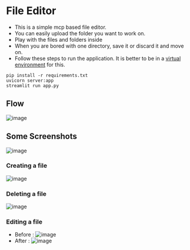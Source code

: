 # File Editor
- This is a simple mcp based file editor.
- You can easily upload the folder you want to work on.
- Play with the files and folders inside
- When you are bored with one directory, save it or discard it and move on.
- Follow these steps to run the application. It is better to be in a [virtual environment](https://docs.python.org/3/library/venv.html) for this.
```shell
pip install -r requirements.txt
uvicorn server:app
streamlit run app.py
```

## Flow
![image](https://github.com/user-attachments/assets/189049ce-1f0a-49a2-9cad-b078ceb6aed4)


## Some Screenshots
![image](https://github.com/user-attachments/assets/6dca7840-e533-4c55-b2cc-700f63a5a568)
### Creating a file
![image](https://github.com/user-attachments/assets/e5d9c9a8-b421-4ca9-a533-1d50531d1473)
### Deleting a file
![image](https://github.com/user-attachments/assets/936895aa-3dce-4bdd-9e54-4ee4599c23c1)
### Editing a file
- Before :
![image](https://github.com/user-attachments/assets/a597815a-d498-4fc4-9b23-19d760d38ae2)
- After :
![image](https://github.com/user-attachments/assets/5119cd51-cb9d-4267-981a-74b9678c8855)






